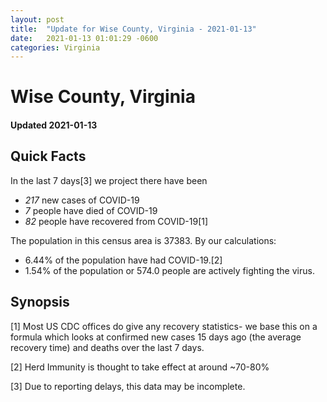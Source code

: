 ```yaml
---
layout: post
title:  "Update for Wise County, Virginia - 2021-01-13"
date:   2021-01-13 01:01:29 -0600
categories: Virginia
---
```


# Wise County, Virginia
#### Updated 2021-01-13

## Quick Facts

In the last 7 days[3] we project there have been
- *217* new cases of COVID-19
- *7* people have died of COVID-19
- *82* people have recovered from COVID-19[1]

The population in this census area is 37383. By our calculations:
- 6.44% of the population have had COVID-19.[2]
- 1.54% of the population or 574.0 people are actively fighting the virus.

## Synopsis




[1] Most US CDC offices do give any recovery statistics- we base this on a formula which looks at confirmed new cases
15 days ago (the average recovery time) and deaths over the last 7 days.

[2] Herd Immunity is thought to take effect at around ~70-80%

[3] Due to reporting delays, this data may be incomplete.
 
    